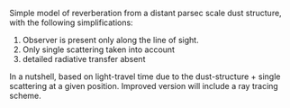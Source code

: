 Simple model of reverberation from a distant parsec scale dust structure, with the following simplifications:
1) Observer is present only along the line of sight.
2) Only single scattering taken into account
3) detailed radiative transfer absent
   
In a nutshell, based on light-travel time due to the dust-structure + single scattering at a given position.
Improved version will include a ray tracing scheme.
